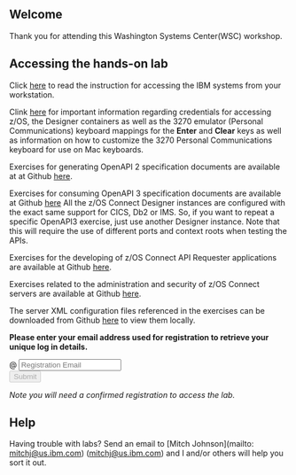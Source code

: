 <script src="https://ajax.googleapis.com/ajax/libs/jquery/3.1.0/jquery.min.js"></script>
<script src="./core-min.js"></script>
<script src="./md5-min.js"></script>
<script src="./wildfire-labs.js"></script>
<link href="https://cdn.jsdelivr.net/npm/bootstrap@5.1.0/dist/css/bootstrap.min.css" rel="stylesheet" integrity="sha384-KyZXEAg3QhqLMpG8r+8fhAXLRk2vvoC2f3B09zVXn8CA5QIVfZOJ3BCsw2P0p/We" crossorigin="anonymous">

## Welcome

Thank you for attending this Washington Systems Center(WSC) workshop. 

## Accessing the hands-on lab

Click [here](https://github.com/emitchj/WSC-zVA-Registation/blob/gh-pages/Remote%20Lab%20System%20Connection%20Instructions.pdf) to read the instruction for accessing the IBM systems from your workstation.

Clink [here](https://github.com/ibm-wsc/zCONNEE-Wildfire-Workshop/blob/master/OpenAPI2/Important-Read%20Me.pdf) for important information regarding credentials for accessing z/OS, the Designer containers as well as the 3270 emulator (Personal Communications) keyboard mappings for the **Enter** and **Clear** keys as well as information on how to customize the 3270 Personal Communications keyboard for use on Mac keyboards.

Exercises for generating OpenAPI 2 specification documents are available at at Github [here](https://github.com/ibm-wsc/zCONNEE-Wildfire-Workshop/tree/master/OpenAPI2).

Exercises for consuming OpenAPI 3 specification documents are available  at Github [here](https://github.com/ibm-wsc/zCONNEE-Wildfire-Workshop/tree/master/OpenAPI3) All the z/OS Connect Designer instances are configured with the exact same support for CICS, Db2 or IMS. So, if you want to repeat a specific OpenAPI3 exercise, just use another Designer instance. Note that this will require the use of different ports and context roots when testing the APIs.

Exercises for the developing of z/OS Connect API Requester applications are available at Github [here](https://github.com/ibm-wsc/zCONNEE-Wildfire-Workshop/tree/master/APIRequesters).

Exercises related to the administration and security of z/OS Connect servers are available at Github [here](https://github.com/ibm-wsc/zCONNEE-Wildfire-Workshop/tree/master/AdminSecurity).

The server XML configuration files referenced in the exercises can be downloaded from Github [here](https://github.com/ibm-wsc/zCONNEE-Wildfire-Workshop/tree/master/AdminSecurity) to view them locally.


**Please enter your email address used for registration to retrieve your unique log in details.**

<form onsubmit="return false;">
<div class="input-group mb-3 col-6">
<span class="input-group-text" id="basic-addon1">@</span>
<input type="email" class="form-control" placeholder="Registration Email" aria-label="Email" aria-describedby="basic-addon1" id="registration-email" maxlength="50" required oninput="validate();">
</div>
<div class="col-6">
<button id="btn-submit" class="btn btn-primary" type="submit" onclick="getLab(document.getElementById('registration-email').value)" disabled>Submit</button>
</div>
</form>
<div id="lab" class=".container .text-monospace">
<em>Note you will need a confirmed registration to access the lab.</em>
</div>

## Help 
Having trouble with labs? Send an email to [Mitch Johnson](mailto: mitchj@us.ibm.com) (mitchj@us.ibm.com) and I and/or others will help you sort it out.
